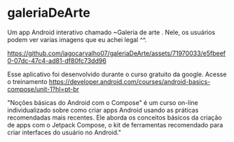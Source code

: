 # galeriaDeArte
 Um app Android interativo chamado ~Galeria de arte . Nele, os usuários podem ver varias imagens que eu achei legal ^^.


https://github.com/iagocarvalho07/galeriaDeArte/assets/71970033/e5fbeef0-07dc-47c4-ad81-df80fc73dd96

Esse aplicativo foi desenvolvido durante o curso gratuito da google. Acesse o treinamento https://developer.android.com/courses/android-basics-compose/unit-1?hl=pt-br

"Noções básicas do Android com o Compose" é um curso on-line individualizado sobre como criar apps Android usando as práticas recomendadas mais recentes. Ele aborda os conceitos básicos da criação de apps com o Jetpack Compose, o kit de ferramentas recomendado para criar interfaces do usuário no Android."
